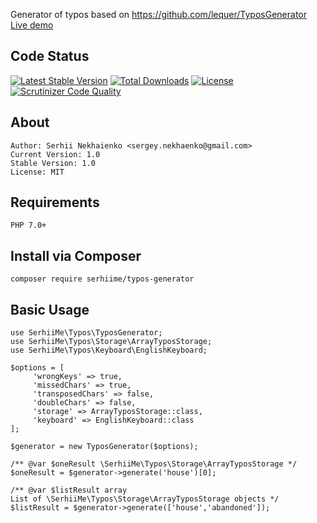 Generator of typos based on https://github.com/lequer/TyposGenerator
[Live demo](http://detector.endorphin-studio.ru/demo/)

## Code Status
[![Latest Stable Version](https://poser.pugx.org/serhiime/typos-generator/v/stable)](https://packagist.org/packages/endorphin-studio/browser-detector)
[![Total Downloads](https://poser.pugx.org/serhiime/typos-generator/downloads)](https://packagist.org/packages/endorphin-studio/browser-detector)
[![License](https://poser.pugx.org/serhiime/typos-generator/license)](https://packagist.org/packages/endorphin-studio/browser-detector)
[![Scrutinizer Code Quality](https://scrutinizer-ci.com/g/serhiime/typos-generator/badges/quality-score.png?b=master)](https://scrutinizer-ci.com/g/serhiime/typos-generator/?branch=master)

## About
	Author: Serhii Nekhaienko <sergey.nekhaenko@gmail.com>
	Current Version: 1.0
	Stable Version: 1.0
	License: MIT

## Requirements
	PHP 7.0+

## Install via Composer
    composer require serhiime/typos-generator
## Basic Usage

    use SerhiiMe\Typos\TyposGenerator;
    use SerhiiMe\Typos\Storage\ArrayTyposStorage;
    use SerhiiMe\Typos\Keyboard\EnglishKeyboard;
    
    $options = [
         'wrongKeys' => true,
         'missedChars' => true,
         'transposedChars' => false,
         'doubleChars' => false,
         'storage' => ArrayTyposStorage::class,
         'keyboard' => EnglishKeyboard::class
    ];
    
    $generator = new TyposGenerator($options);
    
    /** @var $oneResult \SerhiiMe\Typos\Storage\ArrayTyposStorage */
    $oneResult = $generator->generate('house')[0];
    
    /** @var $listResult array 
    List of \SerhiiMe\Typos\Storage\ArrayTyposStorage objects */
    $listResult = $generator->generate(['house','abandoned']);